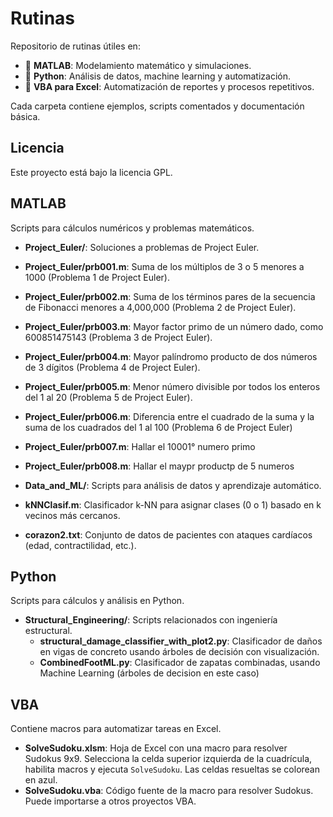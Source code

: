 # Rutinas

Repositorio de rutinas útiles en:

- 🧠 **MATLAB**: Modelamiento matemático y simulaciones.
- 🐍 **Python**: Análisis de datos, machine learning y automatización.
- 🧾 **VBA para Excel**: Automatización de reportes y procesos repetitivos.

Cada carpeta contiene ejemplos, scripts comentados y documentación básica.
## Licencia
Este proyecto está bajo la licencia GPL.

## MATLAB
Scripts para cálculos numéricos y problemas matemáticos.
- **Project_Euler/**: Soluciones a problemas de Project Euler.
- **Project_Euler/prb001.m**: Suma de los múltiplos de 3 o 5 menores a 1000 (Problema 1 de Project Euler).
- **Project_Euler/prb002.m**: Suma de los términos pares de la secuencia de Fibonacci menores a 4,000,000 (Problema 2 de Project Euler).
- **Project_Euler/prb003.m**: Mayor factor primo de un número dado, como 600851475143 (Problema 3 de Project Euler).
- **Project_Euler/prb004.m**: Mayor palíndromo producto de dos números de 3 dígitos (Problema 4 de Project Euler).
- **Project_Euler/prb005.m**: Menor número divisible por todos los enteros del 1 al 20 (Problema 5 de Project Euler).
- **Project_Euler/prb006.m**: Diferencia entre el cuadrado de la suma y la suma de los cuadrados del 1 al 100 (Problema 6 de Project Euler)
- **Project_Euler/prb007.m**: Hallar el 10001° numero primo
- **Project_Euler/prb008.m**: Hallar el maypr productp de 5 numeros 

-  **Data_and_ML/**: Scripts para análisis de datos y aprendizaje automático.
-  **kNNClasif.m**: Clasificador k-NN para asignar clases (0 o 1) basado en k vecinos más cercanos.
-  **corazon2.txt**: Conjunto de datos de pacientes con ataques cardíacos (edad, contractilidad, etc.).

  ## Python
Scripts para cálculos y análisis en Python.
- **Structural_Engineering/**: Scripts relacionados con ingeniería estructural.
  - **structural_damage_classifier_with_plot2.py**: Clasificador de daños en vigas de concreto usando árboles de decisión con visualización.
  - **CombinedFootML.py**: Clasificador de zapatas combinadas, usando Machine Learning (árboles de decision en este caso)

## VBA
Contiene macros para automatizar tareas en Excel.
- **SolveSudoku.xlsm**: Hoja de Excel con una macro para resolver Sudokus 9x9. Selecciona la celda superior izquierda de la cuadrícula, habilita macros y ejecuta `SolveSudoku`. Las celdas resueltas se colorean en azul.
- **SolveSudoku.vba**: Código fuente de la macro para resolver Sudokus. Puede importarse a otros proyectos VBA.
